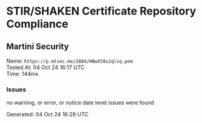# STIR/SHAKEN Certificate Repository Compliance

## Martini Security

Name: `https://p.mtsec.me/2884/HNwX58x2qlsq.pem`\
Tested At: 04 Oct 24 16:17 UTC\
Time: 144ms

### Issues

no warning, or error, or notice date level issues were found

Generated: 04 Oct 24 16:29 UTC